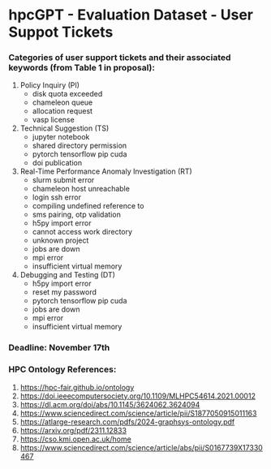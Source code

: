 # hpcGPT - Evaluation Dataset - User Suppot Tickets

### Categories of user support tickets and their associated keywords (from Table 1 in proposal):
1. Policy Inquiry (PI)
   - disk quota exceeded
   - chameleon queue
   - allocation request
   - vasp license
2. Technical Suggestion (TS)
   - jupyter notebook
   - shared directory permission
   - pytorch tensorflow pip cuda
   - doi publication
3. Real-Time Performance Anomaly Investigation (RT)
   - slurm submit error
   - chameleon host unreachable
   - login ssh error
   - compiling undefined reference to
   - sms pairing, otp validation
   - h5py import error
   - cannot access work directory
   - unknown project
   - jobs are down
   - mpi error
   - insufficient virtual memory
4. Debugging and Testing (DT)
   - h5py import error
   - reset my password
   - pytorch tensorflow pip cuda
   - jobs are down
   - mpi error
   - insufficient virtual memory
  
### Deadline: November 17th

### HPC Ontology References:
1. https://hpc-fair.github.io/ontology
2. https://doi.ieeecomputersociety.org/10.1109/MLHPC54614.2021.00012
3. https://dl.acm.org/doi/abs/10.1145/3624062.3624094
4. https://www.sciencedirect.com/science/article/pii/S1877050915011163
5. https://atlarge-research.com/pdfs/2024-graphsys-ontology.pdf
6. https://arxiv.org/pdf/2311.12833
7. https://cso.kmi.open.ac.uk/home
8. https://www.sciencedirect.com/science/article/abs/pii/S0167739X17330467
